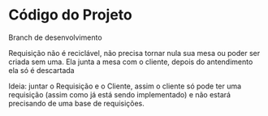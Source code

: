 # Código do Projeto

Branch de desenvolvimento

Requisição não é reciclável, não precisa tornar nula sua mesa ou poder ser criada sem uma. Ela junta a mesa com o cliente, depois do antendimento ela só é descartada

Ideia: juntar o Requisição e o Cliente, assim o cliente só pode ter uma requisição (assim como já está sendo implementado) e não estará precisando de uma base de requisições.
